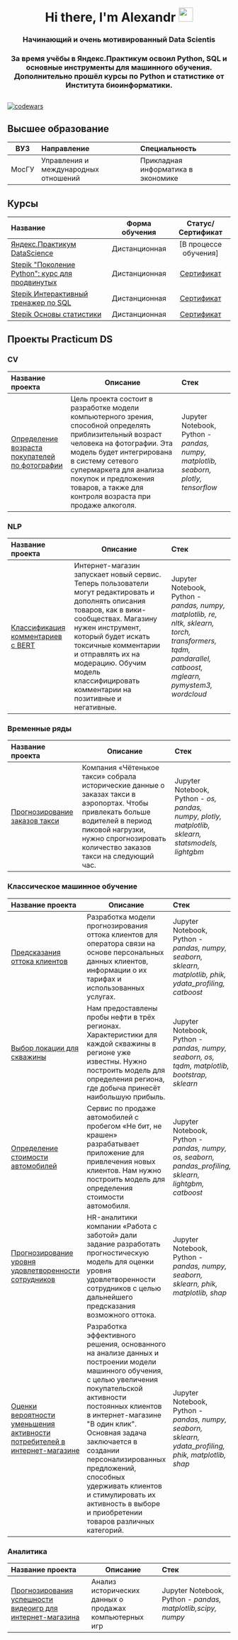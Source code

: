 <h1 align="center">Hi there, I'm Alexandr</a> 
<img src="https://github.com/blackcater/blackcater/raw/main/images/Hi.gif" height="32"/></h1>
<h3 align="center">Начинающий и очень мотивированный Data Scientis</h3>
<h3 align="center">За время учёбы в Яндекс.Практикум освоил Python, SQL и основные инструменты для машинного обучения. Дополнительно прошёл курсы по Python и статистике от Института биоинформатики.</h3>

##

[![codewars](https://www.codewars.com/users/gotti21/badges/large)](https://www.codewars.com/users/gotti_21)

## Высшее образование

| ВУЗ | Направление | Специальность |
| :---: | :--- | :--- |
| МосГУ | Управления и международных отношений | Прикладная информатика в экономике |

## Курсы

| Название | Форма обучения | Статус/Сертификат |
| :--- | :---: | :---: |
| [Яндекс.Практикум DataScience](https://practicum.yandex.ru/profile/data-scientist/) | Дистанционная | [В процессе обучения]
| [Stepik "Поколение Python": курс для продвинутых](https://stepik.org/course/68343/syllabus) | Дистанционная | [Сертификат](https://stepik.org/cert/1307503) |
| [Stepik Интерактивный тренажер по SQL](https://stepik.org/course/63054/syllabus) | Дистанционная | [Сертификат](https://stepik.org/cert/1414187) |
| [Stepik Основы статистики](https://stepik.org/course/76/syllabus) | Дистанционная | [Сертификат](https://stepik.org/cert/2218399) |

## Проекты Practicum DS

### CV

| Название проекта | Описание | Стек | 
| :--- | --- | :--- |
| [Определение возраста покупателей по фотографии](https://github.com/Vyshegorodtsev21/Practicum/tree/main/2024-customers-age-prediction) | Цель проекта состоит в разработке модели компьютерного зрения, способной определять приблизительный возраст человека на фотографии. Эта модель будет интегрирована в систему сетевого супермаркета для анализа покупок и предложения товаров, а также для контроля возраста при продаже алкоголя. | Jupyter Notebook, Python - *pandas, numpy, matplotlib, seaborn, plotly, tensorflow* |

### NLP

| Название проекта | Описание | Стек | 
| :--- | --- | :--- |
| [Классификация комментариев с BERT](https://github.com/Vyshegorodtsev21/Practicum/tree/main/2024-comments-classification) | Интернет-магазин запускает новый сервис. Теперь пользователи могут редактировать и дополнять описания товаров, как в вики-сообществах. Магазину нужен инструмент, который будет искать токсичные комментарии и отправлять их на модерацию. Обучим модель классифицировать комментарии на позитивные и негативные. | Jupyter Notebook, Python - *pandas, numpy, matplotlib, re, nltk, sklearn, torch, transformers, tqdm, pandarallel, catboost, mglearn, pymystem3, wordcloud* |

### Временные ряды

| Название проекта | Описание | Стек | 
| :--- | --- | :--- |
| [Прогнозирование заказов такси](https://github.com/Vyshegorodtsev21/Practicum/tree/main/2024-taxi-demand-prediction) | Компания «Чётенькое такси» собрала исторические данные о заказах такси в аэропортах. Чтобы привлекать больше водителей в период пиковой нагрузки, нужно спрогнозировать количество заказов такси на следующий час. | Jupyter Notebook, Python - *os, pandas, numpy, plotly, matplotlib, sklearn, statsmodels, lightgbm* |

### Классическое машинное обучение

| Название проекта | Описание | Стек |
| :--- | --- | :--- |
| [Предсказания оттока клиентов](https://github.com/Vyshegorodtsev21/Practicum/tree/main/2024-customer-churn-predicting) |Разработка модели прогнозирования оттока клиентов для оператора связи на основе персональных данных клиентов, информации о их тарифах и использованных услугах. | Jupyter Notebook, Python - *pandas, numpy, seaborn, sklearn, matplotlib, phik, ydata_profiling, catboost* |
| [Выбор локации для скважины](https://github.com/Vyshegorodtsev21/Practicum/tree/main/2024-oil-production-forecasting-and-profitability-analysis) |Нам предоставлены пробы нефти в трёх регионах. Характеристики для каждой скважины в регионе уже известны. Нужно построить модель для определения региона, где добыча принесёт наибольшую прибыль. | Jupyter Notebook, Python - *pandas, numpy, seaborn, os, tqdm, matplotlib, bootstrap, sklearn* |
| [Определение стоимости автомобилей](https://github.com/Vyshegorodtsev21/Practicum/tree/main/2024-car-cost-prediction) | Сервис по продаже автомобилей с пробегом «Не бит, не крашен» разрабатывает приложение для привлечения новых клиентов. Нам нужно построить модель для определения стоимости автомобиля. | Jupyter Notebook, Python - *pandas, numpy, os, seaborn, pandas_profiling, sklearn, lightgbm, catboost* |
| [Прогнозирование уровня удовлетворенности сотрудников](https://github.com/Vyshegorodtsev21/Practicum/tree/main/2024-employee-satisfaction) | HR-аналитики компании «Работа с заботой» дали задание разработать прогностическую модель для оценки уровня удовлетворенности сотрудников с целью дальнейшего предсказания возможного оттока. | Jupyter Notebook, Python - *pandas, numpy, seaborn, sklearn, phik, matplotlib, shap* |
| [Оценки вероятности уменьшения активности потребителей в интернет-магазине](https://github.com/Vyshegorodtsev21/Practicum/tree/main/2023-consumer-activity-prediction) | Разработка эффективного решения, основанного на анализе данных и построении модели машинного обучения, с целью увеличения покупательской активности постоянных клиентов в интернет-магазине "В один клик". Основная задача заключается в создании персонализированных предложений, способных удерживать клиентов и стимулировать их активность в выборе и приобретении товаров различных категорий. | Jupyter Notebook, Python - *pandas, numpy, seaborn, sklearn, ydata_profiling, phik, matplotlib, shap* |

### Аналитика

| Название проекта | Описание | Стек |
| :--- | --- | :--- |
| [Прогнозирования успешности видеоигр для интернет-магазина](https://github.com/Vyshegorodtsev21/Practicum/tree/main/2023-eda-games-sales) | Анализ исторических данных о продажах компьютерных игр| Jupyter Notebook, Python - *pandas, matplotlib,scipy, numpy* |
